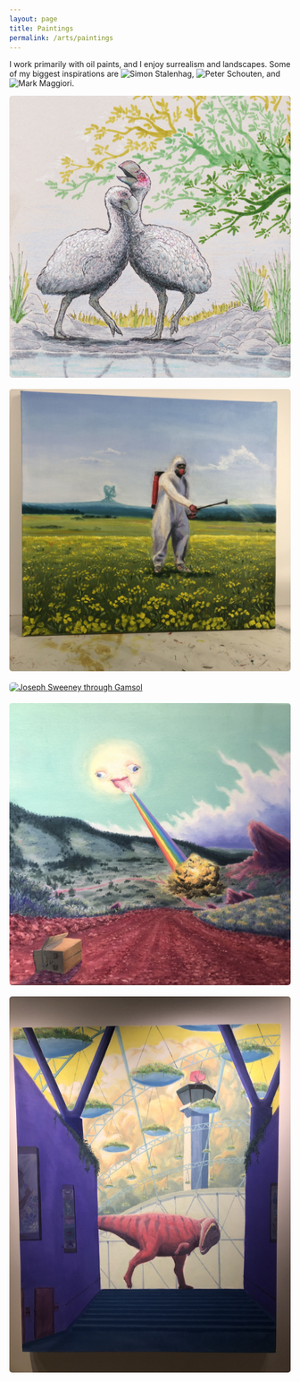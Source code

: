```yaml
---
layout: page
title: Paintings
permalink: /arts/paintings
---
```


I work primarily with oil paints, and I enjoy surrealism and landscapes. 
Some of my biggest inspirations are ![Simon Stalenhag]("https://www.simonstalenhag.se/index.html"), 
![Peter Schouten]("https://en.wikipedia.org/wiki/Peter_Schouten"), and ![Mark Maggiori]("https://markmaggiori.com/").

<style>
.image-container {
  display: flex;
  flex-wrap: wrap;
  gap: 20px;
}

.image-card {
  position: relative;
  width: 1000px;
  overflow: hidden;
  transition: transform 0.3s ease;
}

.image-card img {
  width: 100%;
  display: block;
  transition: transform 0.3s ease;
  border-radius: 5px;
}

.image-card:hover img {
  transform: scale(1.1);
}

.image-overlay {
  position: absolute;
  top: 0;
  left: 0;
  width: 100%;
  height: 100%;
  background: rgba(0, 0, 0, 0.5);
  color: #fff;
  display: flex;
  flex-direction: column;
  justify-content: center;
  align-items: center;
  opacity: 0;
  transition: opacity 0.3s ease;
}

.image-card:hover .image-overlay {
  opacity: 1;
}

.image-overlay p {
  font-size: 18px;
  font-weight: bold;
  text-align: center;
  margin: 10px;
}
</style>

<div class="image-container">
  <div class="image-card">
    <a href="/assets/img/dromornis.jpg" target="_blank">
      <img src="/assets/img/dromornis.jpg" alt="Dromornis">
      <div class="image-overlay">
        <p>Dromornis</p>
      </div>
    </a>
  </div>
  
  <div class="image-card">
    <a href="/assets/img/paintings/dandelion.JPG" target="_blank">
      <img src="/assets/img/paintings/dandelion.JPG" alt="Dandelions">
      <div class="image-overlay">
        <p>Dandelions</p>
      </div>
    </a>
  </div>
  
  <div class="image-card">
    <a href="/assets/img/paintings/joseph_sweeney.PNG" target="_blank">
      <img src="/assets/img/Dinovember2020/joseph_sweeney.PNG" alt="Joseph Sweeney through Gamsol">
      <div class="image-overlay">
        <p>Joseph Sweeney through Gamsol</p>
      </div>
    </a>
  </div>
  
  <div class="image-card">
    <a href="/assets/img/sun-painting.JPG" target="_blank">
      <img src="/assets/img/sun-painting.JPG" alt="Sunny">
      <div class="image-overlay">
        <p>Sunny</p>
      </div>
    </a>
  </div>
  
  <div class="image-card">
    <a href="/assets/img/paintings/dino.JPG" target="_blank">
      <img src="/assets/img/paintings/dino.JPG" alt="Dino">
      <div class="image-overlay">
        <p>Dino</p>
      </div>
    </a>
  </div>
